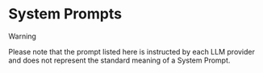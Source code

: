 # System Prompts

> [!WARNING]
> Please note that the prompt listed here is instructed by each LLM provider and does not represent the standard meaning of a System Prompt.
